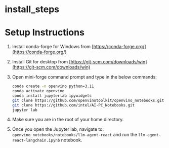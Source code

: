 # install_steps
# Setup Instructions

1. Install conda-forge for Windows from [https://conda-forge.org/](https://conda-forge.org/)

2. Install Git for desktop from [https://git-scm.com/downloads/win](https://git-scm.com/downloads/win)

3. Open mini-forge command prompt and type in the below commands:
    ```sh
    conda create -n openvino python=3.11
    conda activate openvino
    conda install jupyterlab ipywidgets
    git clone https://github.com/openvinotoolkit/openvino_notebooks.git
    git clone https://github.com/intel/AI-PC_Notebooks.git
    jupyter lab
    ```

4. Make sure you are in the root of your home directory.

5. Once you open the Jupyter lab, navigate to: `openvino_notebooks/notebooks/llm-agent-react` and run the `llm-agent-react-langchain.ipynb` notebook.
 
